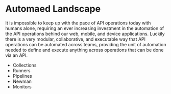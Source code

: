# Automaed Landscape
It is impossible to keep up with the pace of API operations today with humans alone, requiring an ever increasing investment in the automation of the API operations behind our web, mobile, and device applications. Luckily there is a very modular, collaborative, and executable way that API operations can be automated across teams, providing the unit of automation needed to define and execute anything across operations that can be done via an API.

- Collections
- Runners
- Pipelines
- Newman
- Monitors
